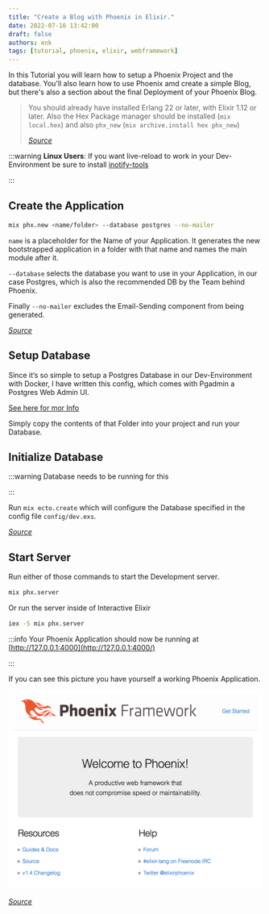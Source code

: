 ```yaml
---
title: "Create a Blog with Phoenix in Elixir."
date: 2022-07-16 13:42:00
draft: false
authors: enk
tags: [tutorial, phoenix, elixir, webframework]
---
```


In this Tutorial you will learn how to setup a Phoenix Project and the database.
You'll also learn how to use Phoenix amd create a simple Blog, but there's also a section about the final
Deployment of your Phoenix Blog. 

<!--truncate-->

> You should already have installed Erlang 22 or later, with Elixir 1.12 or later. Also the Hex Package manager should be installed (`mix local.hex`) and also `phx_new` (`mix archive.install hex phx_new`) 
> 
> *[Source](https://hexdocs.pm/phoenix/installation.html)* 


:::warning 
**Linux Users**: If you want live-reload to work in your Dev-Environment be sure to install [inotify-tools](https://github.com/inotify-tools/inotify-tools/wiki) 

::: 

## Create the Application 

```bash 
mix phx.new <name/folder> --database postgres --no-mailer 
``` 

`name` is a placeholder for the Name of your Application. It generates the new bootstrapped application in a folder with that name and names the main module after it. 

`--database` selects the database you want to use in your Application, in our case Postgres, which is also the recommended DB by the Team behind Phoenix. 

Finally `--no-mailer` excludes the Email-Sending component from being generated. 

*[Source](https://hexdocs.pm/phoenix/Mix.Tasks.Phx.New.html)* 

## Setup Database 

Since it‘s so simple to setup a Postgres Database in our Dev-Environment with Docker, I have written this config, which comes with Pgadmin a Postgres Web Admin UI. 

[See here for mor Info](https://github.com/3n3a/docker-compose-templates/tree/master/postgres-database) 

Simply copy the contents of that Folder into your project and run your Database. 

## Initialize Database 


:::warning 
Database needs to be running for this 

::: 

Run `mix ecto.create` which will configure the Database specified in the config file `config/dev.exs`. 

*[Source](https://hexdocs.pm/phoenix/up_and_running.html)* 

## Start Server 

Run either of those commands to start the Development server. 

```bash 
mix phx.server 
``` 

Or run the server inside of Interactive Elixir 

```bash 
iex -S mix phx.server 
``` 


:::info 
Your Phoenix Application should now be running at [http://127.0.0.1:4000](http://127.0.0.1:4000/) 

::: 

If you can see this picture you have yourself a working Phoenix Application. 

![](/img/A9AB9B55-9E9D-4031-BDD5-847C6D291A43.png)

*[Source](https://hexdocs.pm/phoenix/up_and_running.html)*
